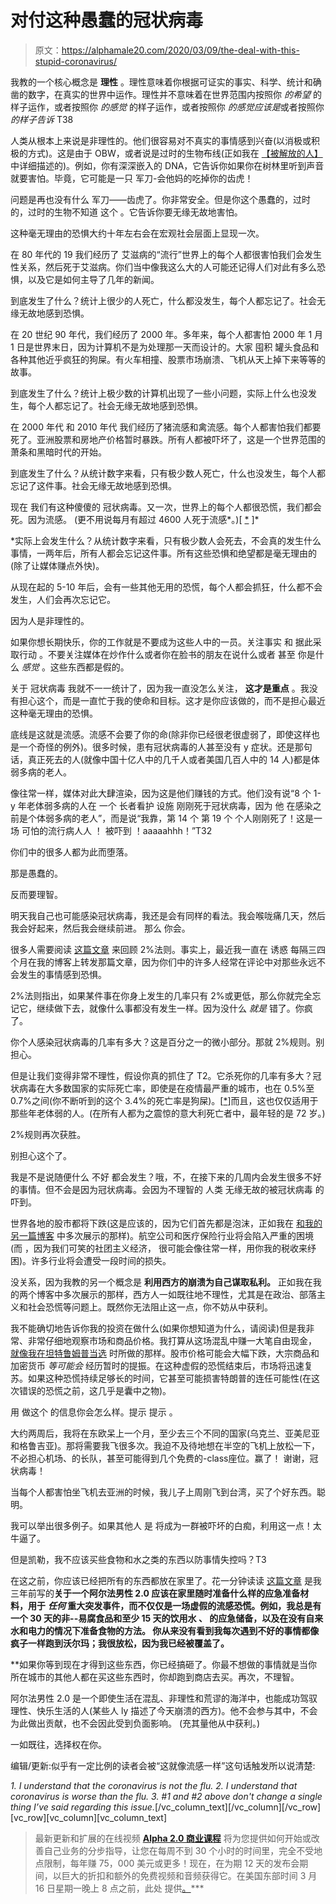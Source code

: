 # 对付这种愚蠢的冠状病毒

> 原文：<https://alphamale20.com/2020/03/09/the-deal-with-this-stupid-coronavirus/>

我教的一个核心概念是 **理性** 。理性意味着你根据可证实的事实、科学、统计和确凿的数字，在真实的世界中运作。理性并不意味着在世界范围内按照你 *的希望* 的样子运作，或者按照你 *的感觉* 的样子运作，或者按照你 *的感觉应该是*或者按照你 *的样子告诉* T38

人类从根本上来说是非理性的。他们很容易对不真实的事情感到兴奋(以消极或积极的方式)。这是由于 OBW，或者说是过时的生物布线(正如我在 [【被解放的人】](http://www.alphamalebook.com) 中详细描述的)。例如，你有深深嵌入的 DNA，它告诉你如果你在树林里听到声音就要害怕。毕竟，它可能是一只 军刀-会他妈的吃掉你的齿虎！

问题是再也没有什么 军刀——齿虎了。你非常安全。但是你这个愚蠢的，过时的，过时的生物不知道 这个 。它告诉你要无缘无故地害怕。

这种毫无理由的恐惧大约十年左右会在宏观社会层面上显现一次。

在 80 年代的 19 我们经历了 艾滋病的“流行”世界上的每个人都很害怕我们会发生性关系，然后死于艾滋病。你们当中像我这么大的人可能还记得人们对此有多么恐惧，以及它是如何主导了几年的新闻。

到底发生了什么？统计上很少的人死亡，什么都没发生，每个人都忘记了。社会无缘无故地感到恐惧。

在 20 世纪 90 年代，我们经历了 2000 年。多年来，每个人都害怕 2000 年 1 月 1 日是世界末日，因为计算机不是为处理那一天而设计的。大家 囤积 罐头食品和各种其他近乎疯狂的狗屎。有火车相撞、股票市场崩溃、飞机从天上掉下来等等的故事。

到底发生了什么？统计上极少数的计算机出现了一些小问题，实际上什么也没发生，每个人都忘记了。社会无缘无故地感到恐惧。

在 2000 年代 和 2010 年代 我们经历了猪流感和禽流感。每个人都害怕我们都要死了。亚洲股票和房地产价格暂时暴跌。所有人都被吓坏了，这是一个世界范围的萧条和黑暗时代的开始。

到底发生了什么？从统计数字来看，只有极少数人死亡，什么也没发生，每个人都忘记了这件事。社会无缘无故地感到恐惧。

现在 我们有这种傻傻的 冠状病毒。又一次，世界上的每个人都很恐慌，我们都会死。因为流感。 (更不用说每月有超过 4600 人死于流感*。)[ [*](https://www.webmd.com/cold-and-flu/qa/how-many-people-die-from-the-flu-each-year-and-how-is-it-prevented) ]*

 *实际上会发生什么？从统计数字来看，只有极少数人会死去，不会真的发生什么事情，一两年后，所有人都会忘记这件事。所有这些恐惧和绝望都是毫无理由的(除了让媒体赚点外快)。

从现在起的 5-10 年后，会有一些其他无用的恐慌，每个人都会抓狂，什么都不会发生，人们会再次忘记它。

因为人是非理性的。

如果你想长期快乐，你的工作就是不要成为这些人中的一员。关注事实 和 据此采取行动 。不要关注媒体在炒作什么或者你在脸书的朋友在说什么或者 甚至 你是什么 *感觉* 。这些东西都是假的。

关于 冠状病毒 我就不一一统计了，因为我一直没怎么关注， **这才是重点** 。我没有担心这个，而是一直忙于我的使命和目标。这才是你应该做的，而不是担心最近这种毫无理由的恐惧。

底线是这就是流感。流感不会要了你的命(除非你已经很老很虚弱了，即使这样也是一个奇怪的例外)。很多时候，患有冠状病毒的人甚至没有 y 症状。还是那句话，真正死去的人(就像中国十亿人中的几千人或者美国几百人中的 14 人)都是体弱多病的老人。

像往常一样，媒体对此大肆渲染，因为这是他们赚钱的方式。他们没有说“8 个 1-y 年老体弱多病的人在 一个 长者看护 设施 刚刚死于冠状病毒，因为 他 在感染之前是个体弱多病的老人”，而是说“我靠，第 14 个 第 19 个 个人刚刚死了！这是一场 可怕的流行病人人 ！ 被吓到 ！aaaaahhh！”T32

你们中的很多人都为此而堕落。

那是愚蠢的。

反而要理智。

明天我自己也可能感染冠状病毒，我还是会有同样的看法。我会喉咙痛几天，然后我会好起来，然后我会继续前进。 那么 你会。

很多人需要阅读 [这篇文章](https://blackdragonblog.com/2013/12/22/the-2-rule/) 来回顾 2%法则。事实上，最近我一直在 诱惑 每隔三四个月在我的博客上转发那篇文章，因为你们中的许多人经常在评论中对那些永远不会发生的事情感到恐惧。

2%法则指出，如果某件事在你身上发生的几率只有 2%或更低，那么你就完全忘记它，继续做下去，就像什么事都没有发生一样。因为没什么 *就是* 错了。你疯了。

你个人感染冠状病毒的几率有多大？这是百分之一的微小部分。那就 2%规则。别担心。

但是让我们变得非常不理性，假设你真的抓住了 T2。它杀死你的几率有多大？冠状病毒在大多数国家的实际死亡率，即使是在疫情最严重的城市，也在 0.5%至 0.7%之间(你不断听到的这个 3.4%的死亡率是狗屎)。[[*](https://abcnews.go.com/Health/early-mortality-rates-covid-19-misleading-experts/story?id=69477312)]而且，这也仅仅适用于那些年老体弱的人。(在所有人都为之震惊的意大利死亡者中，最年轻的是 72 岁。)

2%规则再次获胜。

别担心这个了。

我是不是说随便什么 不好 都会发生？哦，不，在接下来的几周内会发生很多不好的事情。但不会是因为冠状病毒。会因为不理智的 人类 无缘无故的被冠状病毒 的 吓到。

世界各地的股市都将下跌(这是应该的，因为它们首先都是泡沫，正如我在 [和我的另一篇博客](http://www.calebjonesblog.com/) 中多次展示的那样)。航空公司和医疗保险行业将会陷入严重的困境(而 ，因为我们可笑的社团主义经济， 很可能会像往常一样，用你我的税收来纾困)。许多行业将会遭受一段时间的损失。

没关系，因为我教的另一个概念是 **利用西方的崩溃为自己谋取私利。** 正如我在我的两个博客中多次展示的那样，西方人一如既往地不理性，尤其是在政治、部落主义和社会恐慌等问题上。既然你无法阻止这一点，你不妨从中获利。

我不能确切地告诉你我的投资在做什么(如果你想知道为什么，请阅读[](https://blackdragonblog.com/2018/11/12/why-i-dont-talk-about-personal-financial-or-dating-numbers/))但是我非常、非常仔细地观察市场和商品价格。我打算从这场混乱中赚一大笔自由现金， [就像我在坦特鲁姆普当选](https://blackdragonblog.com/2016/11/09/trump-wins-nothing-significant-will-change/) 时所做的那样。股市价格可能会大幅下跌，大宗商品和加密货币 *等可能会* 经历暂时的提振。在这种虚假的恐慌结束后，市场将迅速复苏。如果这种恐慌持续足够长的时间，它甚至可能损害特朗普的连任可能性(在这次错误的恐慌之前，这几乎是囊中之物)。

用 做这个 的信息你会怎么样。提示 提示 。

大约两周后，我将在东欧呆上一个月，至少去三个不同的国家(乌克兰、亚美尼亚和格鲁吉亚)。那将需要我飞很多次。我迫不及待地想在半空的飞机上放松一下，不必担心机场、的长队，甚至可能得到几个免费的-class座位。赢了！ 谢谢，冠状病毒！

当每个人都害怕坐飞机去亚洲的时候，我儿子上周刚飞到台湾，买了个好东西。聪明。

我可以举出很多例子。如果其他人 是 将成为一群被吓坏的白痴，利用这一点！太牛逼了。

但是凯勒，我不应该买些食物和水之类的东西以防事情失控吗？T3

在这之前，你应该已经把所有的东西都放在家里了。花一分钟读读 [这篇文章](https://calebjonesblog.com/disaster-preparedness-alpha-male-2-0/) 是我三年前写的**关于一个阿尔法男性 2.0 应该在家里随时准备什么样的应急准备材料，用于** ***任何* 重大突发事件，而不仅仅是一场虚假的流感恐慌。例如，我总是有一个 30 天的非--易腐食品和至少 15 天的饮用水 、 的应急储备，以及在没有自来水和电力的情况下准备食物的方法。 你从来没有看到我每次遇到不好的事情都像疯子一样跑到沃尔玛；我很放松，因为我已经被覆盖了。**

 **如果你等到现在才得到这些东西，你已经搞砸了。你最不想做的事情就是当你所在城市的其他人都在买这些东西时，你却跑到商店去买。再次，不理智。

阿尔法男性 2.0 是一个即使生活在混乱、非理性和荒谬的海洋中，也能成功驾驭理性、快乐生活的人(某些人 ly 描述了今天崩溃的西方)。他不会参与其中，不会为此做出贡献，也不会因此受到负面影响。 (充其量他从中获利。)

一如既往，选择权在你。

编辑/更新:似乎有一定比例的读者会被“这就像流感一样”这句话触发所以说清楚:

*1\. I understand that the coronavirus is not the flu.* *2\. I understand that coronavirus is worse than the flu.* *3\. #1 and #2 above don't change a single thing I’ve said regarding this issue.*[/vc_column_text][/vc_column][/vc_row][vc_row][vc_column][vc_column_text]

> 最新更新和扩展的在线视频 [**Alpha 2.0 商业课程**](https://alphamale20.com/bizcourse) 将为您提供如何开始或改善自己业务的分步指导，让您在每周不到 30 个小时的时间里，完全不受地点限制，每年赚 75，000 美元或更多！现在，在为期 12 天的发布会期间，以巨大的折扣和额外的免费视频和音频获得它。在美国东部时间 3 月 16 日星期一晚上 8 点之前，此处 提供[。](https://alphamale20.com/bizcourse)***